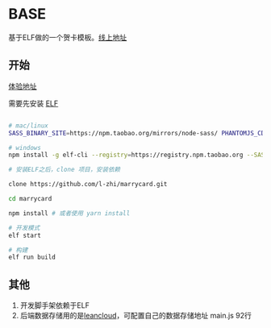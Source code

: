 # BASE

基于ELF做的一个贺卡模板。[线上地址](https://l-zhi.com/dist2/index.html)

## 开始

[体验地址](https://l-zhi.com/dist2/index.html)

需要先安装 [ELF](https://github.com/o2team/elf)

```bash

# mac/linux
SASS_BINARY_SITE=https://npm.taobao.org/mirrors/node-sass/ PHANTOMJS_CDNURL=https://npm.taobao.org/mirrors/phantomjs/ npm install -g elf-cli --registry=https://registry.npm.taobao.org

# windows
npm install -g elf-cli --registry=https://registry.npm.taobao.org --SASS_BINARY_SITE=https://npm.taobao.org/mirrors/node-sass/ --PHANTOMJS_CDNURL=https://npm.taobao.org/mirrors/phantomjs/

# 安装ELF之后，clone 项目，安装依赖

clone https://github.com/l-zhi/marrycard.git

cd marrycard

npm install # 或者使用 yarn install

# 开发模式
elf start

# 构建
elf run build
```

## 其他

1. 开发脚手架依赖于ELF
2. 后端数据存储用的是[leancloud](https://leancloud.cn/)，可配置自己的数据存储地址 main.js 92行
